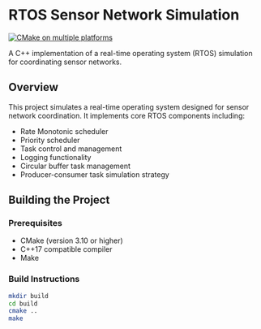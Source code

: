 # RTOS Sensor Network Simulation

[![CMake on multiple platforms](https://github.com/Arief-AK/RTOS-Design-for-Simulated-Sensor-Network-Coordination/actions/workflows/cmake-multi-platform.yml/badge.svg)](https://github.com/Arief-AK/RTOS-Design-for-Simulated-Sensor-Network-Coordination/actions/workflows/cmake-multi-platform.yml)

A C++ implementation of a real-time operating system (RTOS) simulation for coordinating sensor networks.

## Overview

This project simulates a real-time operating system designed for sensor network coordination. It implements core RTOS components including:

- Rate Monotonic scheduler
- Priority scheduler
- Task control and management
- Logging functionality
- Circular buffer task management
- Producer-consumer task simulation strategy

## Building the Project

### Prerequisites

- CMake (version 3.10 or higher)
- C++17 compatible compiler
- Make

### Build Instructions

```bash
mkdir build
cd build
cmake ..
make
```
